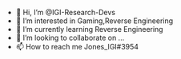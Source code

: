 - 👋 Hi, I’m @IGI-Research-Devs
- 👀 I’m interested in Gaming,Reverse Engineering
- 🌱 I’m currently learning Reverse Engineering
- 💞️ I’m looking to collaborate on ...
- 📫 How to reach me Jones_IGI#3954

<!---
IGI-Research-Devs/IGI-Research-Devs is a ✨ special ✨ repository because its `README.md` (this file) appears on your GitHub profile.
You can click the Preview link to take a look at your changes.
--->
